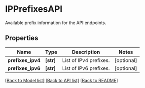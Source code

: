 # IPPrefixesAPI

Available prefix information for the API endpoints.
## Properties
Name | Type | Description | Notes
------------ | ------------- | ------------- | -------------
**prefixes_ipv4** | **[str]** | List of IPv4 prefixes. | [optional] 
**prefixes_ipv6** | **[str]** | List of IPv6 prefixes. | [optional] 

[[Back to Model list]](README.md#documentation-for-models) [[Back to API list]](README.md#documentation-for-api-endpoints) [[Back to README]](README.md)


